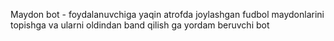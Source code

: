 Maydon bot - foydalanuvchiga yaqin atrofda joylashgan fudbol maydonlarini topishga va ularni oldindan band qilish ga yordam beruvchi bot